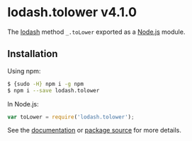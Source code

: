 # lodash.tolower v4.1.0

The [lodash](https://lodash.com/) method `_.toLower` exported as a [Node.js](https://nodejs.org/) module.

## Installation

Using npm:
```bash
$ {sudo -H} npm i -g npm
$ npm i --save lodash.tolower
```

In Node.js:
```js
var toLower = require('lodash.tolower');
```

See the [documentation](https://lodash.com/docs#toLower) or [package source](https://github.com/lodash/lodash/blob/4.1.0-npm-packages/lodash.tolower) for more details.
